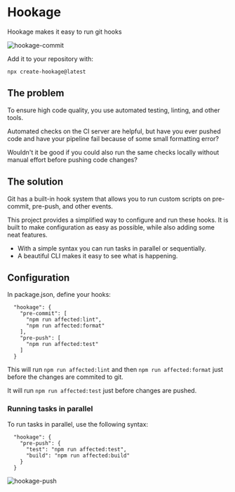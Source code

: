 # Hookage

Hookage makes it easy to run git hooks

![hookage-commit](https://github.com/danielfyhr/hookage/assets/20440888/e8e4792c-0e05-4498-9d70-c03ffb9afb4c)

Add it to your repository with:

```
npx create-hookage@latest
```

## The problem

To ensure high code quality, you use automated testing, linting, and other tools.

Automated checks on the CI server are helpful, but have you ever pushed code and have your pipeline fail because of some small formatting error?

Wouldn't it be good if you could also run the same checks locally without manual effort before pushing code changes?

## The solution

Git has a built-in hook system that allows you to run custom scripts on pre-commit, pre-push, and other events.

This project provides a simplified way to configure and run these hooks. It is built to make configuration as easy as possible, while also adding some neat features.

- With a simple syntax you can run tasks in parallel or sequentially.
- A beautiful CLI makes it easy to see what is happening.

## Configuration

In package.json, define your hooks:

```
  "hookage": {
    "pre-commit": [
      "npm run affected:lint",
      "npm run affected:format"
    ],
    "pre-push": [
      "npm run affected:test"
    ]
  }
```

This will run `npm run affected:lint` and then `npm run affected:format` just before the changes are commited to git.

It will run `npm run affected:test` just before changes are pushed.

### Running tasks in parallel

To run tasks in parallel, use the following syntax:

```
  "hookage": {
    "pre-push": {
      "test": "npm run affected:test",
      "build": "npm run affected:build"
    }
  }
```

![hookage-push](https://github.com/danielfyhr/hookage/assets/20440888/35000ab3-a33a-41a9-828e-527dcc046f95)
